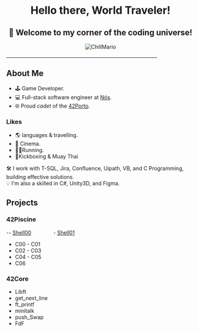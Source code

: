 <div align="center">
  <h1><b>Hello there, World Traveler!</b></h1> 
  <h2><b>🚀 Welcome to my corner of the coding universe!</b></h2>
</div>

<p align="center">
  <img src="https://github.com/SopadeGalinha/SopadeGalinha/assets/75684404/23754dd9-acba-44f5-a80e-3274e59e3b6d" alt="ChillMario"/>
</p>

<hr style="width: 80%; margin-top: 20px; margin-bottom: 20px; border-color: #ccc;">

## About Me

- 🕹️ Game Developer.
- 💻 Full-stack software engineer at [Nós](https://www.linkedin.com/company/nos-sgps/).
- 🌐 Proud _cadet_ of the [42Porto](https://www.42porto.com/).

### Likes
- 🌎 languages & travelling.
- 🎥 Cinema.
- 🏃🏻Running.
- 🥊Kickboxing & Muay Thai
  
🛠️ I work with T-SQL, Jira, Confluence, Uipath, VB, and C Programming, building effective solutions. <br>
💡 I'm also a skilled in C#, Unity3D, and Figma.

## Projects
  ### 42Piscine
  -- [Shell00](https://github.com/SopadeGalinha/42Piscine/tree/main/Shell00)&nbsp;&nbsp;&nbsp;&nbsp;&nbsp;&nbsp;&nbsp;&nbsp;&nbsp;&nbsp;&nbsp;&nbsp;&nbsp;&nbsp;  - [Shell01](https://github.com/SopadeGalinha/42Piscine/tree/main/Shell01)


  - C00          -     C01
  - C02          -     C03
  - C04          -     C05
  - C06
    
  ### 42Core
- Libft 
- get_next_line
- ft_printf
- minitalk
- push_Swap
- FdF
